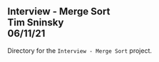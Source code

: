 **Interview - Merge Sort**\
Tim Sninsky\
06/11/21
---
Directory for the `Interview - Merge Sort` project.
